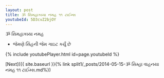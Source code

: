 ```yaml
---
layout: post
title: ૐ સિમહાકાયા નમહ ૧૧ ટાઈમ્સ
youtubeId: 5D3cvZ2bjOY
---
```

 
 
 ૐ સિમહાકાયા નમહ  
 
 -  જેમણે સિંહની જેમ ગાઇટ કર્યું છે 
 
  
 
  
 
 
 
 
 
 


{% include youtubePlayer.html id=page.youtubeId %}
 
[Next]({{ site.baseurl }}{% link  split1/_posts/2014-05-15-ૐ સિમ્હા વાહનયા નમહ ૧૧ ટાઈમ્સ.md%})
 
